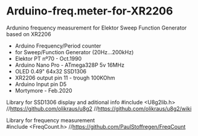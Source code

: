 # Arduino-freq.meter-for-XR2206
Ardunino frequency measurement for Elektor Sweep Function Generator based on XR2206

 * Arduino Frequency/Period counter
 * for Sweep/Function Generator (20Hz...200kHz)
 * Elektor PT nº70 - Oct.1990
 * Arduino Nano Pro - ATmega328P 5v 16MHz
 * OLED 0.49" 64x32 SSD1306
 * XR2206 output pin 11 - trough 100KOhm
 * Arduino Input pin D5
 * Mortymore - Feb.2020


Library for SSD1306 display and aditional info 
#include <U8g2lib.h>                        //https://github.com/olikraus/u8g2
                                            //https://github.com/olikraus/u8g2/wiki
                                            
Library for frequency measurement                                            
#include <FreqCount.h>                      //https://github.com/PaulStoffregen/FreqCount
                                            
